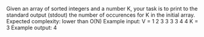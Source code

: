 Given an array of sorted integers and a number K, your task is to print to the standard output (stdout) the number of occurences for K in the initial array.
Expected complexity: lower than O(N)
Example input:
V = 1 2 3 3 3 3 4 4
K = 3
Example output:
4
